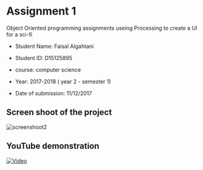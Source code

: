 # Assignment 1

Object Oriented programming assignments useing Processing to create a UI for a sci-fi 

* Student Name: Faisal Algahtani

* Student ID:  D15125895

* course: computer science 

* Year: 2017-2018 ( year 2 - semester 1)

* Date of submission: 11/12/2017

## Screen shoot of the project
![screenshoot2](https://user-images.githubusercontent.com/33666054/33837789-6ddb393a-de85-11e7-844c-1c4deaaf37f0.png)

## YouTube demonstration
 [![Video](https://user-images.githubusercontent.com/33666054/33837789-6ddb393a-de85-11e7-844c-1c4deaaf37f0.png)](https://www.youtube.com/watch?v=nu6t2m8FemE&feature=youtu.be)

